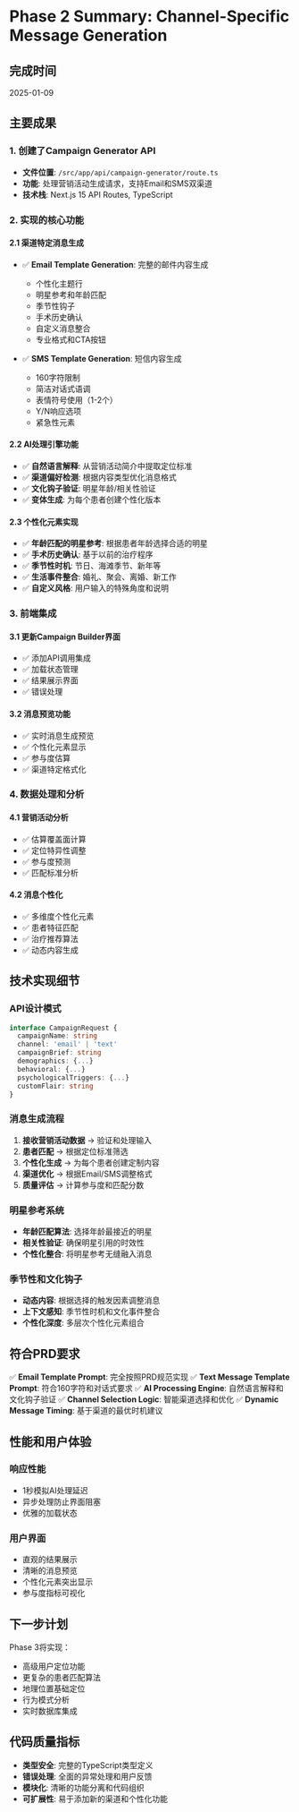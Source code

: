 # Phase 2 Summary: Channel-Specific Message Generation

## 完成时间
2025-01-09

## 主要成果

### 1. 创建了Campaign Generator API
- **文件位置**: `/src/app/api/campaign-generator/route.ts`
- **功能**: 处理营销活动生成请求，支持Email和SMS双渠道
- **技术栈**: Next.js 15 API Routes, TypeScript

### 2. 实现的核心功能

#### 2.1 渠道特定消息生成
- ✅ **Email Template Generation**: 完整的邮件内容生成
  - 个性化主题行
  - 明星参考和年龄匹配
  - 季节性钩子
  - 手术历史确认
  - 自定义消息整合
  - 专业格式和CTA按钮

- ✅ **SMS Template Generation**: 短信内容生成
  - 160字符限制
  - 简洁对话式语调
  - 表情符号使用（1-2个）
  - Y/N响应选项
  - 紧急性元素

#### 2.2 AI处理引擎功能
- ✅ **自然语言解释**: 从营销活动简介中提取定位标准
- ✅ **渠道偏好检测**: 根据内容类型优化消息格式
- ✅ **文化钩子验证**: 明星年龄/相关性验证
- ✅ **变体生成**: 为每个患者创建个性化版本

#### 2.3 个性化元素实现
- ✅ **年龄匹配的明星参考**: 根据患者年龄选择合适的明星
- ✅ **手术历史确认**: 基于以前的治疗程序
- ✅ **季节性时机**: 节日、海滩季节、新年等
- ✅ **生活事件整合**: 婚礼、聚会、离婚、新工作
- ✅ **自定义风格**: 用户输入的特殊角度和说明

### 3. 前端集成

#### 3.1 更新Campaign Builder界面
- ✅ 添加API调用集成
- ✅ 加载状态管理
- ✅ 结果展示界面
- ✅ 错误处理

#### 3.2 消息预览功能
- ✅ 实时消息生成预览
- ✅ 个性化元素显示
- ✅ 参与度估算
- ✅ 渠道特定格式化

### 4. 数据处理和分析

#### 4.1 营销活动分析
- ✅ 估算覆盖面计算
- ✅ 定位特异性调整
- ✅ 参与度预测
- ✅ 匹配标准分析

#### 4.2 消息个性化
- ✅ 多维度个性化元素
- ✅ 患者特征匹配
- ✅ 治疗推荐算法
- ✅ 动态内容生成

## 技术实现细节

### API设计模式
```typescript
interface CampaignRequest {
  campaignName: string
  channel: 'email' | 'text'
  campaignBrief: string
  demographics: {...}
  behavioral: {...}
  psychologicalTriggers: {...}
  customFlair: string
}
```

### 消息生成流程
1. **接收营销活动数据** → 验证和处理输入
2. **患者匹配** → 根据定位标准筛选
3. **个性化生成** → 为每个患者创建定制内容
4. **渠道优化** → 根据Email/SMS调整格式
5. **质量评估** → 计算参与度和匹配分数

### 明星参考系统
- **年龄匹配算法**: 选择年龄最接近的明星
- **相关性验证**: 确保明星引用的时效性
- **个性化整合**: 将明星参考无缝融入消息

### 季节性和文化钩子
- **动态内容**: 根据选择的触发因素调整消息
- **上下文感知**: 季节性时机和文化事件整合
- **个性化深度**: 多层次个性化元素组合

## 符合PRD要求

✅ **Email Template Prompt**: 完全按照PRD规范实现
✅ **Text Message Template Prompt**: 符合160字符和对话式要求
✅ **AI Processing Engine**: 自然语言解释和文化钩子验证
✅ **Channel Selection Logic**: 智能渠道选择和优化
✅ **Dynamic Message Timing**: 基于渠道的最优时机建议

## 性能和用户体验

### 响应性能
- 1秒模拟AI处理延迟
- 异步处理防止界面阻塞
- 优雅的加载状态

### 用户界面
- 直观的结果展示
- 清晰的消息预览
- 个性化元素突出显示
- 参与度指标可视化

## 下一步计划

Phase 3将实现：
- 高级用户定位功能
- 更复杂的患者匹配算法
- 地理位置基础定位
- 行为模式分析
- 实时数据库集成

## 代码质量指标

- **类型安全**: 完整的TypeScript类型定义
- **错误处理**: 全面的异常处理和用户反馈
- **模块化**: 清晰的功能分离和代码组织
- **可扩展性**: 易于添加新的渠道和个性化功能